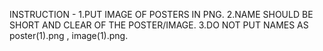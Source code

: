 INSTRUCTION - 
1.PUT IMAGE OF POSTERS IN PNG.
2.NAME SHOULD BE SHORT AND CLEAR OF THE POSTER/IMAGE.
3.DO NOT PUT NAMES AS poster(1).png , image(1).png.

